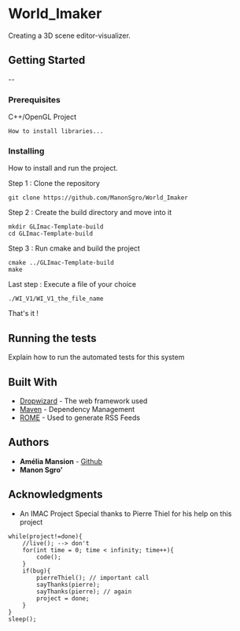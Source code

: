 # World_Imaker
Creating a 3D scene editor-visualizer.

## Getting Started

--

### Prerequisites

C++/OpenGL Project

```
How to install libraries...
```

### Installing

How to install and run the project.

Step 1 : Clone the repository

```
git clone https://github.com/ManonSgro/World_Imaker
```

Step 2 : Create the build directory and move into it

```
mkdir GLImac-Template-build
cd GLImac-Template-build
```

Step 3 : Run cmake and build the project

```
cmake ../GLImac-Template-build
make
```

Last step : Execute a file of your choice

```
./WI_V1/WI_V1_the_file_name
```

That's it !

## Running the tests

Explain how to run the automated tests for this system

## Built With

* [Dropwizard](http://www.dropwizard.io/1.0.2/docs/) - The web framework used
* [Maven](https://maven.apache.org/) - Dependency Management
* [ROME](https://rometools.github.io/rome/) - Used to generate RSS Feeds


## Authors

* **Amélia Mansion** - [Github](https://github.com/MansionAmelia)
* **Manon Sgro'**

## Acknowledgments

* An IMAC Project
Special thanks to Pierre Thiel for his help on this project
```
while(project!=done){
    //live(); --> don't
    for(int time = 0; time < infinity; time++){
        code();
    }
    if(bug){
        pierreThiel(); // important call
        sayThanks(pierre);
        sayThanks(pierre); // again
        project = done;
    }
}
sleep();
```